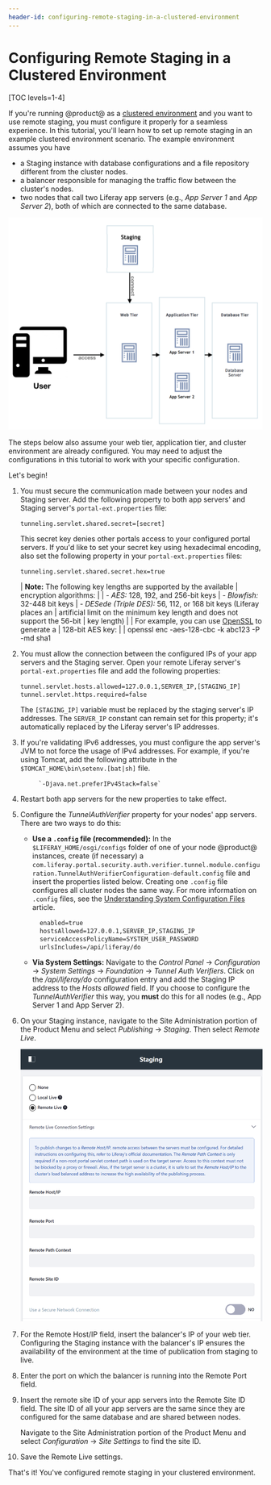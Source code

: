 ```yaml
---
header-id: configuring-remote-staging-in-a-clustered-environment
---
```


# Configuring Remote Staging in a Clustered Environment

[TOC levels=1-4]

If you're running @product@ as a
[clustered environment](/docs/7-1/deploy/-/knowledge_base/d/liferay-clustering)
and you want to use remote staging, you must configure it properly for a
seamless experience. In this tutorial, you'll learn how to set up remote staging
in an example clustered environment scenario. The example environment assumes
you have

- a Staging instance with database configurations and a file repository
  different from the cluster nodes.
- a balancer responsible for managing the traffic flow between the cluster's
  nodes.
- two nodes that call two Liferay app servers (e.g., *App Server 1* and *App
  Server 2*), both of which are connected to the same database.

![Figure 1: This is the assumed setup for your clustered environment.](../../../images/remote-staging-clustering.png)

The steps below also assume your web tier, application tier, and cluster
environment are already configured. You may need to adjust the configurations in
this tutorial to work with your specific configuration.

Let's begin!

1.  You must secure the communication made between your nodes and Staging
    server. Add the following property to both app servers' and Staging server's
    `portal-ext.properties` file:

        tunneling.servlet.shared.secret=[secret]

    This secret key denies other portals access to your configured portal
    servers. If you'd like to set your secret key using hexadecimal encoding,
    also set the following property in your `portal-ext.properties` files:

        tunneling.servlet.shared.secret.hex=true

    | **Note:** The following key lengths are supported by the available
    | encryption algorithms:
    | 
    | - *AES:* 128, 192, and 256-bit keys
    | - *Blowfish:* 32-448 bit keys
    | - *DESede (Triple DES):* 56, 112, or 168 bit keys (Liferay places an
    |   artificial limit on the minimum key length and does not support the 56-bit
    |   key length)
    | 
    | For example, you can use [OpenSSL](https://www.openssl.org/) to generate a
    | 128-bit AES key:
    | 
    |     openssl enc -aes-128-cbc -k abc123 -P -md sha1

2.  You must allow the connection between the configured IPs of your app servers
    and the Staging server. Open your remote Liferay server's
    `portal-ext.properties` file and add the following properties:

        tunnel.servlet.hosts.allowed=127.0.0.1,SERVER_IP,[STAGING_IP]
        tunnel.servlet.https.required=false

    The `[STAGING_IP]` variable must be replaced by the staging server's IP
    addresses. The `SERVER_IP` constant can remain set for this property; it's
    automatically replaced by the Liferay server's IP addresses.

3. If you're validating IPv6 addresses, you must configure the app server's JVM
    to not force the usage of IPv4 addresses. For example, if you're using
    Tomcat, add the following attribute in the
    `$TOMCAT_HOME\bin\setenv.[bat|sh]` file.

            `-Djava.net.preferIPv4Stack=false`

4.  Restart both app servers for the new properties to take effect.

5.  Configure the *TunnelAuthVerifier* property for your nodes' app servers.
    There are two ways to do this:

    - **Use a `.config` file (recommended):** In the `$LIFERAY_HOME/osgi/configs`
      folder of one of your node @product@ instances, create (if necessary) a
      `com.liferay.portal.security.auth.verifier.tunnel.module.configuration.TunnelAuthVerifierConfiguration-default.config`
      file and insert the properties listed below. Creating one `.config` file
      configures all cluster nodes the same way. For more information on
      `.config` files, see the
      [Understanding System Configuration Files](/docs/7-1/user/-/knowledge_base/u/understanding-system-configuration-files)
      article.

            enabled=true
            hostsAllowed=127.0.0.1,SERVER_IP,STAGING_IP
            serviceAccessPolicyName=SYSTEM_USER_PASSWORD
            urlsIncludes=/api/liferay/do

    - **Via System Settings:** Navigate to the *Control Panel* &rarr;
      *Configuration* &rarr; *System Settings* &rarr; *Foundation* &rarr;
      *Tunnel Auth Verifiers*. Click on the */api/liferay/do* configuration
      entry and add the Staging IP address to the *Hosts allowed* field. If you
      choose to configure the *TunnelAuthVerifier* this way, you **must** do
      this for all nodes (e.g., App Server 1 and App Server 2).

6.  On your Staging instance, navigate to the Site Administration portion of the
    Product Menu and select *Publishing* &rarr; *Staging*. Then select *Remote
    Live*.

    ![Figure 2: When selecting the Remote Staging radio button, you're given a list of options to configure.](../../../images/remote-staging-menu.png)

7.  For the Remote Host/IP field, insert the balancer's IP of your web tier.
    Configuring the Staging instance with the balancer's IP ensures the
    availability of the environment at the time of publication from staging to
    live.

8.  Enter the port on which the balancer is running into the Remote Port field.

9.  Insert the remote site ID of your app servers into the Remote Site ID field.
    The site ID of all your app servers are the same since they are configured
    for the same database and are shared between nodes.

    Navigate to the Site Administration portion of the Product Menu and select
    *Configuration* &rarr; *Site Settings* to find the site ID.

10. Save the Remote Live settings.

That's it! You've configured remote staging in your clustered environment.
